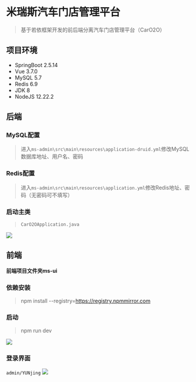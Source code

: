 # 米瑞斯汽车门店管理平台

> 基于若依框架开发的前后端分离汽车门店管理平台（CarO2O）

## 项目环境

- SpringBoot 2.5.14
- Vue 3.7.0
- MySQL 5.7
- Redis 6.9
- JDK 8
- NodeJS 12.22.2

## 后端

### MySQL配置
> 进入`ms-admin\src\main\resources\application-druid.yml`修改MySQL数据库地址、用户名、密码

### Redis配置
> 进入`ms-admin\src\main\resources\application.yml`修改Redis地址、密码（无密码可不填写）

### 启动主类
> `CarO2OApplication.java`

![](https://cdn.jsdelivr.net/gh/starmanMS/blog-images@main/img/20231117231740.png)

## 前端
**前端项目文件夹ms-ui**

### 依赖安装
>npm install --registry=https://registry.npmmirror.com

### 启动
> npm run dev

![](https://cdn.jsdelivr.net/gh/starmanMS/blog-images@main/img/20231117232037.png)

### 登录界面
`admin/YUNjing`
![](https://cdn.jsdelivr.net/gh/starmanMS/blog-images@main/img/20231117232000.png)
